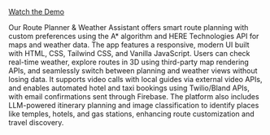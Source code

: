 [Watch the Demo](https://www.youtube.com/watch?v=a4kHhW6lq3A)

Our Route Planner & Weather Assistant offers smart route planning with custom preferences using the A* algorithm and HERE Technologies API for maps and weather data. The app features a responsive, modern UI built with HTML, CSS, Tailwind CSS, and Vanilla JavaScript. Users can check real-time weather, explore routes in 3D using third-party map rendering APIs, and seamlessly switch between planning and weather views without losing data. It supports video calls with local guides via external video APIs, and enables automated hotel and taxi bookings using Twilio/Bland APIs, with email confirmations sent through Firebase. The platform also includes LLM-powered itinerary planning and image classification to identify places like temples, hotels, and gas stations, enhancing route customization and travel discovery.
